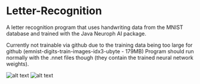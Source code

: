 # Letter-Recognition
 A letter recognition program that uses handwriting data from the MNIST database and trained with the Java Neuroph AI package.

 Currently not trainable via github due to the training data being too large for github (emnist-digits-train-images-idx3-ubyte - 179MB)
 Program should run normally with the .nnet files though (they contain the trained neural network weights).

![alt text](https://user-images.githubusercontent.com/24749416/136320765-f6893449-6aff-4b16-9d5b-7b5912350cac.png)
![alt text](https://user-images.githubusercontent.com/24749416/136320806-67712dcb-dd95-463d-9cd3-63970156fe5b.png)
